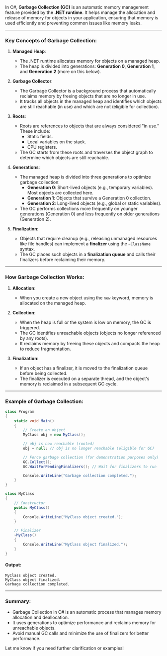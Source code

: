 In C#, **Garbage Collection (GC)** is an automatic memory management feature provided by the **.NET runtime**. It helps manage the allocation and release of memory for objects in your application, ensuring that memory is used efficiently and preventing common issues like memory leaks.

---

### Key Concepts of Garbage Collection:

1. **Managed Heap**:
   - The .NET runtime allocates memory for objects on a managed heap.
   - The heap is divided into generations: **Generation 0**, **Generation 1**, and **Generation 2** (more on this below).

2. **Garbage Collector**:
   - The Garbage Collector is a background process that automatically reclaims memory by freeing objects that are no longer in use.
   - It tracks all objects in the managed heap and identifies which objects are still reachable (in use) and which are not (eligible for collection).

3. **Roots**:
   - Roots are references to objects that are always considered "in use." These include:
     - Static fields.
     - Local variables on the stack.
     - CPU registers.
   - The GC starts from these roots and traverses the object graph to determine which objects are still reachable.

4. **Generations**:
   - The managed heap is divided into three generations to optimize garbage collection:
     - **Generation 0**: Short-lived objects (e.g., temporary variables). Most objects are collected here.
     - **Generation 1**: Objects that survive a Generation 0 collection.
     - **Generation 2**: Long-lived objects (e.g., global or static variables).
   - The GC performs collections more frequently on younger generations (Generation 0) and less frequently on older generations (Generation 2).

5. **Finalization**:
   - Objects that require cleanup (e.g., releasing unmanaged resources like file handles) can implement a **finalizer** using the `~ClassName` syntax.
   - The GC places such objects in a **finalization queue** and calls their finalizers before reclaiming their memory.

---

### How Garbage Collection Works:

1. **Allocation**:
   - When you create a new object using the `new` keyword, memory is allocated on the managed heap.

2. **Collection**:
   - When the heap is full or the system is low on memory, the GC is triggered.
   - The GC identifies unreachable objects (objects no longer referenced by any roots).
   - It reclaims memory by freeing these objects and compacts the heap to reduce fragmentation.

3. **Finalization**:
   - If an object has a finalizer, it is moved to the finalization queue before being collected.
   - The finalizer is executed on a separate thread, and the object's memory is reclaimed in a subsequent GC cycle.

---

### Example of Garbage Collection:

```csharp
class Program
{
    static void Main()
    {
        // Create an object
        MyClass obj = new MyClass();

        // obj is now reachable (rooted)
        obj = null; // obj is no longer reachable (eligible for GC)

        // Force garbage collection (for demonstration purposes only)
        GC.Collect();
        GC.WaitForPendingFinalizers(); // Wait for finalizers to run

        Console.WriteLine("Garbage collection completed.");
    }
}

class MyClass
{
    // Constructor
    public MyClass()
    {
        Console.WriteLine("MyClass object created.");
    }

    // Finalizer
    ~MyClass()
    {
        Console.WriteLine("MyClass object finalized.");
    }
}
```

#### Output:
```
MyClass object created.
MyClass object finalized.
Garbage collection completed.
```

---

### Summary:
- Garbage Collection in C# is an automatic process that manages memory allocation and deallocation.
- It uses generations to optimize performance and reclaims memory for unreachable objects.
- Avoid manual GC calls and minimize the use of finalizers for better performance.

Let me know if you need further clarification or examples!